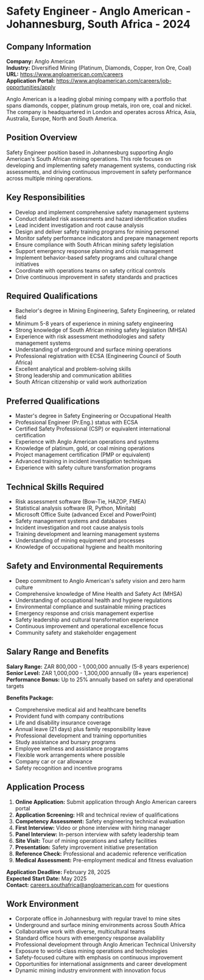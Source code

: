 # Safety Engineer - Anglo American - Johannesburg, South Africa - 2024

## Company Information
**Company:** Anglo American  
**Industry:** Diversified Mining (Platinum, Diamonds, Copper, Iron Ore, Coal)  
**URL:** https://www.angloamerican.com/careers  
**Application Portal:** https://www.angloamerican.com/careers/job-opportunities/apply

Anglo American is a leading global mining company with a portfolio that spans diamonds, copper, platinum group metals, iron ore, coal and nickel. The company is headquartered in London and operates across Africa, Asia, Australia, Europe, North and South America.

## Position Overview
Safety Engineer position based in Johannesburg supporting Anglo American's South African mining operations. This role focuses on developing and implementing safety management systems, conducting risk assessments, and driving continuous improvement in safety performance across multiple mining operations.

## Key Responsibilities
- Develop and implement comprehensive safety management systems
- Conduct detailed risk assessments and hazard identification studies
- Lead incident investigation and root cause analysis
- Design and deliver safety training programs for mining personnel
- Monitor safety performance indicators and prepare management reports
- Ensure compliance with South African mining safety legislation
- Support emergency response planning and crisis management
- Implement behavior-based safety programs and cultural change initiatives
- Coordinate with operations teams on safety critical controls
- Drive continuous improvement in safety standards and practices

## Required Qualifications
- Bachelor's degree in Mining Engineering, Safety Engineering, or related field
- Minimum 5-8 years of experience in mining safety engineering
- Strong knowledge of South African mining safety legislation (MHSA)
- Experience with risk assessment methodologies and safety management systems
- Understanding of underground and surface mining operations
- Professional registration with ECSA (Engineering Council of South Africa)
- Excellent analytical and problem-solving skills
- Strong leadership and communication abilities
- South African citizenship or valid work authorization

## Preferred Qualifications
- Master's degree in Safety Engineering or Occupational Health
- Professional Engineer (Pr.Eng.) status with ECSA
- Certified Safety Professional (CSP) or equivalent international certification
- Experience with Anglo American operations and systems
- Knowledge of platinum, gold, or coal mining operations
- Project management certification (PMP or equivalent)
- Advanced training in incident investigation techniques
- Experience with safety culture transformation programs

## Technical Skills Required
- Risk assessment software (Bow-Tie, HAZOP, FMEA)
- Statistical analysis software (R, Python, Minitab)
- Microsoft Office Suite (advanced Excel and PowerPoint)
- Safety management systems and databases
- Incident investigation and root cause analysis tools
- Training development and learning management systems
- Understanding of mining equipment and processes
- Knowledge of occupational hygiene and health monitoring

## Safety and Environmental Requirements
- Deep commitment to Anglo American's safety vision and zero harm culture
- Comprehensive knowledge of Mine Health and Safety Act (MHSA)
- Understanding of occupational health and hygiene regulations
- Environmental compliance and sustainable mining practices
- Emergency response and crisis management expertise
- Safety leadership and cultural transformation experience
- Continuous improvement and operational excellence focus
- Community safety and stakeholder engagement

## Salary Range and Benefits
**Salary Range:** ZAR 800,000 - 1,000,000 annually (5-8 years experience)  
**Senior Level:** ZAR 1,000,000 - 1,300,000 annually (8+ years experience)  
**Performance Bonus:** Up to 25% annually based on safety and operational targets

**Benefits Package:**
- Comprehensive medical aid and healthcare benefits
- Provident fund with company contributions
- Life and disability insurance coverage
- Annual leave (21 days) plus family responsibility leave
- Professional development and training opportunities
- Study assistance and bursary programs
- Employee wellness and assistance programs
- Flexible work arrangements where possible
- Company car or car allowance
- Safety recognition and incentive programs

## Application Process
1. **Online Application:** Submit application through Anglo American careers portal
2. **Application Screening:** HR and technical review of qualifications
3. **Competency Assessment:** Safety engineering technical evaluation
4. **First Interview:** Video or phone interview with hiring manager
5. **Panel Interview:** In-person interview with safety leadership team
6. **Site Visit:** Tour of mining operations and safety facilities
7. **Presentation:** Safety improvement initiative presentation
8. **Reference Check:** Professional and academic reference verification
9. **Medical Assessment:** Pre-employment medical and fitness evaluation

**Application Deadline:** February 28, 2025  
**Expected Start Date:** May 2025  
**Contact:** careers.southafrica@angloamerican.com for questions

## Work Environment
- Corporate office in Johannesburg with regular travel to mine sites
- Underground and surface mining environments across South Africa
- Collaborative work with diverse, multicultural teams
- Standard office hours with emergency response availability
- Professional development through Anglo American Technical University
- Exposure to world-class mining operations and technologies
- Safety-focused culture with emphasis on continuous improvement
- Opportunities for international assignments and career development
- Dynamic mining industry environment with innovation focus